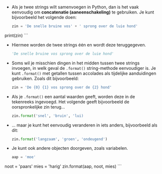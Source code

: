 - Als je twee strings wilt samenvoegen in Python, dan is het vaak eenvoudig om **concatenatie (aaneenschakeling)** te gebruiken. Je kunt bijvoorbeeld het volgende doen:

    ```python
    zin = 'De snelle bruine vos' + ' sprong over de luie hond'
print(zin)
    ```

- Hiermee worden de twee strings één en wordt deze teruggegeven.

    ```python
    'De snelle bruine vos sprong over de luie hond'
    ```

- Soms wil je misschien dingen in het midden tussen twee strings invoegen, in welk geval de `.format()` string-methode eenvoudiger is. Je kunt `.format()` met getallen tussen accolades als tijdelijke aanduidingen gebruiken. Zoals dit bijvoorbeeld:

    ```python
    zin = 'De {0} {1} vos sprong over de {2} hond'
    ```

- Als je `.format()` een aantal waarden geeft, worden deze in de tekenreeks ingevoegd. Het volgende geeft bijvoorbeeld de oorspronkelijke zin terug...

    ```python
    zin.format('snel', 'bruin', 'lui)
    ```

- ... maar je kunt het eenvoudig veranderen in iets anders, bijvoorbeeld als dit:

    ```python
    zin.format('langzaam', 'groen', 'ondeugend')
    ```

- Je kunt ook andere objecten doorgeven, zoals variabelen.

    ```python
    aap = 'moe'
noot = 'paars'
mies = 'harig'
zin.format(aap, noot, mies)
    ```
